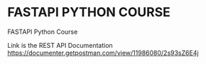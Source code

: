 # FASTAPI PYTHON COURSE
FASTAPI Python Course

Link is the REST API Documentation
https://documenter.getpostman.com/view/11986080/2s93sZ6E4j
